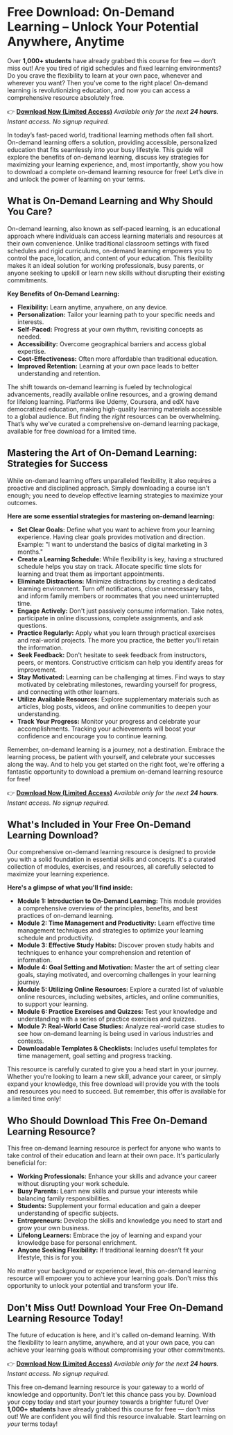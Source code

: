 # Free Download: On-Demand Learning – Unlock Your Potential Anywhere, Anytime

Over **1,000+ students** have already grabbed this course for free — don’t miss out! Are you tired of rigid schedules and fixed learning environments? Do you crave the flexibility to learn at your own pace, whenever and wherever you want? Then you've come to the right place! On-demand learning is revolutionizing education, and now you can access a comprehensive resource absolutely free.

👉 [**Download Now (Limited Access)**](https://udemywork.com/on-demand-learning)
_Available only for the next **24 hours**. Instant access. No signup required._

In today’s fast-paced world, traditional learning methods often fall short. On-demand learning offers a solution, providing accessible, personalized education that fits seamlessly into your busy lifestyle. This guide will explore the benefits of on-demand learning, discuss key strategies for maximizing your learning experience, and, most importantly, show you how to download a complete on-demand learning resource for free! Let’s dive in and unlock the power of learning on your terms.

## What is On-Demand Learning and Why Should You Care?

On-demand learning, also known as self-paced learning, is an educational approach where individuals can access learning materials and resources at their own convenience. Unlike traditional classroom settings with fixed schedules and rigid curriculums, on-demand learning empowers you to control the pace, location, and content of your education. This flexibility makes it an ideal solution for working professionals, busy parents, or anyone seeking to upskill or learn new skills without disrupting their existing commitments.

**Key Benefits of On-Demand Learning:**

*   **Flexibility:** Learn anytime, anywhere, on any device.
*   **Personalization:** Tailor your learning path to your specific needs and interests.
*   **Self-Paced:** Progress at your own rhythm, revisiting concepts as needed.
*   **Accessibility:** Overcome geographical barriers and access global expertise.
*   **Cost-Effectiveness:** Often more affordable than traditional education.
*   **Improved Retention:** Learning at your own pace leads to better understanding and retention.

The shift towards on-demand learning is fueled by technological advancements, readily available online resources, and a growing demand for lifelong learning. Platforms like Udemy, Coursera, and edX have democratized education, making high-quality learning materials accessible to a global audience. But finding the *right* resources can be overwhelming. That’s why we've curated a comprehensive on-demand learning package, available for free download for a limited time.

## Mastering the Art of On-Demand Learning: Strategies for Success

While on-demand learning offers unparalleled flexibility, it also requires a proactive and disciplined approach. Simply downloading a course isn't enough; you need to develop effective learning strategies to maximize your outcomes.

**Here are some essential strategies for mastering on-demand learning:**

*   **Set Clear Goals:** Define what you want to achieve from your learning experience. Having clear goals provides motivation and direction. Example: "I want to understand the basics of digital marketing in 3 months."
*   **Create a Learning Schedule:** While flexibility is key, having a structured schedule helps you stay on track. Allocate specific time slots for learning and treat them as important appointments.
*   **Eliminate Distractions:** Minimize distractions by creating a dedicated learning environment. Turn off notifications, close unnecessary tabs, and inform family members or roommates that you need uninterrupted time.
*   **Engage Actively:** Don't just passively consume information. Take notes, participate in online discussions, complete assignments, and ask questions.
*   **Practice Regularly:** Apply what you learn through practical exercises and real-world projects. The more you practice, the better you'll retain the information.
*   **Seek Feedback:** Don't hesitate to seek feedback from instructors, peers, or mentors. Constructive criticism can help you identify areas for improvement.
*   **Stay Motivated:** Learning can be challenging at times. Find ways to stay motivated by celebrating milestones, rewarding yourself for progress, and connecting with other learners.
*   **Utilize Available Resources:** Explore supplementary materials such as articles, blog posts, videos, and online communities to deepen your understanding.
*   **Track Your Progress:** Monitor your progress and celebrate your accomplishments. Tracking your achievements will boost your confidence and encourage you to continue learning.

Remember, on-demand learning is a journey, not a destination. Embrace the learning process, be patient with yourself, and celebrate your successes along the way. And to help you get started on the right foot, we're offering a fantastic opportunity to download a premium on-demand learning resource for free!

👉 [**Download Now (Limited Access)**](https://udemywork.com/on-demand-learning)
_Available only for the next **24 hours**. Instant access. No signup required._

## What's Included in Your Free On-Demand Learning Download?

Our comprehensive on-demand learning resource is designed to provide you with a solid foundation in essential skills and concepts. It's a curated collection of modules, exercises, and resources, all carefully selected to maximize your learning experience.

**Here's a glimpse of what you'll find inside:**

*   **Module 1: Introduction to On-Demand Learning:** This module provides a comprehensive overview of the principles, benefits, and best practices of on-demand learning.
*   **Module 2: Time Management and Productivity:** Learn effective time management techniques and strategies to optimize your learning schedule and productivity.
*   **Module 3: Effective Study Habits:** Discover proven study habits and techniques to enhance your comprehension and retention of information.
*   **Module 4: Goal Setting and Motivation:** Master the art of setting clear goals, staying motivated, and overcoming challenges in your learning journey.
*   **Module 5: Utilizing Online Resources:** Explore a curated list of valuable online resources, including websites, articles, and online communities, to support your learning.
*   **Module 6: Practice Exercises and Quizzes:** Test your knowledge and understanding with a series of practice exercises and quizzes.
*   **Module 7: Real-World Case Studies:** Analyze real-world case studies to see how on-demand learning is being used in various industries and contexts.
*   **Downloadable Templates & Checklists:** Includes useful templates for time management, goal setting and progress tracking.

This resource is carefully curated to give you a head start in your journey. Whether you're looking to learn a new skill, advance your career, or simply expand your knowledge, this free download will provide you with the tools and resources you need to succeed. But remember, this offer is available for a limited time only!

## Who Should Download This Free On-Demand Learning Resource?

This free on-demand learning resource is perfect for anyone who wants to take control of their education and learn at their own pace. It's particularly beneficial for:

*   **Working Professionals:** Enhance your skills and advance your career without disrupting your work schedule.
*   **Busy Parents:** Learn new skills and pursue your interests while balancing family responsibilities.
*   **Students:** Supplement your formal education and gain a deeper understanding of specific subjects.
*   **Entrepreneurs:** Develop the skills and knowledge you need to start and grow your own business.
*   **Lifelong Learners:** Embrace the joy of learning and expand your knowledge base for personal enrichment.
*   **Anyone Seeking Flexibility:** If traditional learning doesn’t fit your lifestyle, this is for you.

No matter your background or experience level, this on-demand learning resource will empower you to achieve your learning goals. Don't miss this opportunity to unlock your potential and transform your life.

## Don't Miss Out! Download Your Free On-Demand Learning Resource Today!

The future of education is here, and it's called on-demand learning. With the flexibility to learn anytime, anywhere, and at your own pace, you can achieve your learning goals without compromising your other commitments.

👉 [**Download Now (Limited Access)**](https://udemywork.com/on-demand-learning)
_Available only for the next **24 hours**. Instant access. No signup required._

This free on-demand learning resource is your gateway to a world of knowledge and opportunity. Don't let this chance pass you by. Download your copy today and start your journey towards a brighter future! Over **1,000+ students** have already grabbed this course for free — don’t miss out! We are confident you will find this resource invaluable. Start learning on *your* terms today!
